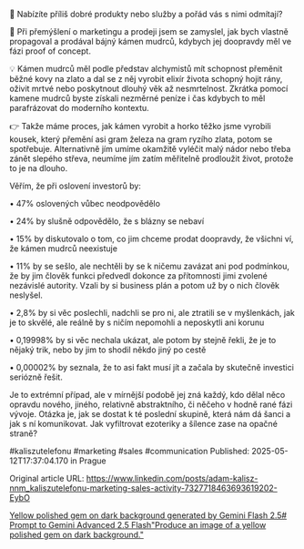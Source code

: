 🤔 Nabízíte příliš dobré produkty nebo služby a pořád vás s nimi odmítají?


💎 Při přemýšlení o marketingu a prodeji jsem se zamyslel, jak bych vlastně propagoval a prodával bájný kámen mudrců, kdybych jej doopravdy měl ve fázi proof of concept.


💡 Kámen mudrců měl podle představ alchymistů mít schopnost přeměnit běžné kovy na zlato a dal se z něj vyrobit elixír života schopný hojit rány, oživit mrtvé nebo poskytnout dlouhý věk až nesmrtelnost. Zkrátka pomocí kamene mudrců byste získali nezměrné peníze i čas kdybych to měl parafrázovat do moderního kontextu.


👉 Takže máme proces, jak kámen vyrobit a horko těžko jsme vyrobili kousek, který přemění asi gram železa na gram ryzího zlata, potom se spotřebuje. Alternativně jím umíme okamžitě vyléčit malý nádor nebo třeba zánět slepého střeva, neumíme jím zatím měřitelně prodloužit život, protože to je na dlouho.


Věřím, že při oslovení investorů by:

• 47% oslovených vůbec neodpovědělo

• 24% by slušně odpovědělo, že s blázny se nebaví

• 15% by diskutovalo o tom, co jim chceme prodat doopravdy, že všichni ví, že kámen mudrců neexistuje

• 11% by se sešlo, ale nechtěli by se k ničemu zavázat ani pod podmínkou, že by jim člověk funkci předvedl dokonce za přítomnosti jimi zvolené nezávislé autority. Vzali by si business plán a potom už by o nich člověk neslyšel.

• 2,8% by si věc poslechli, nadchli se pro ni, ale ztratili se v myšlenkách, jak je to skvělé, ale reálně by s ničím nepomohli a neposkytli ani korunu

• 0,19998% by si věc nechala ukázat, ale potom by stejně řekli, že je to nějaký trik, nebo by jim to shodil někdo jiný po cestě

• 0,00002% by seznala, že to asi fakt musí jít a začala by skutečně investici seriózně řešit.


Je to extrémní případ, ale v mírnější podobě jej zná každý, kdo dělal něco opravdu nového, jiného, relativně abstraktního, či něčeho v hodně rané fázi vývoje. Otázka je, jak se dostat k té poslední skupině, která nám dá šanci a jak s ní komunikovat. Jak vyfiltrovat ezoteriky a šílence zase na opačné straně?


#kaliszutelefonu #marketing #sales #communication
Published: 2025-05-12T17:37:04.170 in Prague

Original article URL: https://www.linkedin.com/posts/adam-kalisz-nnm_kaliszutelefonu-marketing-sales-activity-7327718463693619202-EybO

[Yellow polished gem on dark background generated by Gemini Flash 2.5# Prompt to Gemini Advanced 2.5 Flash"Produce an image of a yellow polished gem on dark background."](./media/yellow-gem-gemini-flash-25.png)